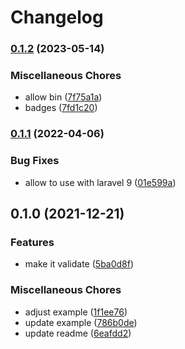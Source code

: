 # Changelog

### [0.1.2](https://www.github.com/brokeyourbike/country-validation-laravel/compare/v0.1.1...v0.1.2) (2023-05-14)


### Miscellaneous Chores

* allow bin ([7f75a1a](https://www.github.com/brokeyourbike/country-validation-laravel/commit/7f75a1ab1429beaf80deb60f0504f2a752fd3dac))
* badges ([7fd1c20](https://www.github.com/brokeyourbike/country-validation-laravel/commit/7fd1c2021a3d0261c3f10f60dd0ebb32d6a9f70b))

### [0.1.1](https://www.github.com/brokeyourbike/country-validation-laravel/compare/v0.1.0...v0.1.1) (2022-04-06)


### Bug Fixes

* allow to use with laravel 9 ([01e599a](https://www.github.com/brokeyourbike/country-validation-laravel/commit/01e599afcddf0e5d987165357e6a1676e6d3b100))

## 0.1.0 (2021-12-21)


### Features

* make it validate ([5ba0d8f](https://www.github.com/brokeyourbike/country-validation-laravel/commit/5ba0d8f5a8f992fc13bd15c4bb018229019db678))


### Miscellaneous Chores

* adjust example ([1f1ee76](https://www.github.com/brokeyourbike/country-validation-laravel/commit/1f1ee76888b5c498153d646ee452b9ee2302c6a6))
* update example ([786b0de](https://www.github.com/brokeyourbike/country-validation-laravel/commit/786b0de514c48a6f3675908c911c4db4d7ee126a))
* update readme ([6eafdd2](https://www.github.com/brokeyourbike/country-validation-laravel/commit/6eafdd28d22113b5e56a1f38e2b0489209973598))
